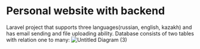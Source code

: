 # Personal website with backend 
Laravel project that supports three languages(russian, english, kazakh) and has email sending and file uploading ability.
Database consists of two tables with relation one to many:
![Untitled Diagram (3)](https://user-images.githubusercontent.com/75522192/115159398-bff51700-a0b4-11eb-9737-5235f81a66e6.png)




